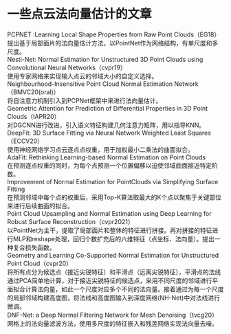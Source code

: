 # 一些点云法向量估计的文章
PCPNET :Learning Local Shape Properties from Raw Point Clouds（EG18）  
提出基于局部面片的法向量估计方法，以PointNet作为网络结构，有单尺度和多尺度。  
Nesti-Net: Normal Estimation for Unstructured 3D Point Clouds using Convolutional Neural Networks（cvpr19）  
使用专家网络来实现输入点云的邻域大小的自定义选择。  
Neighbourhood-Insensitive Point Cloud Normal Estimation Network（BMVC20(oral)）  
将自注意力机制引入到PCPNet框架中来进行法向量估计。  
Geometric Attention for Prediction of Differential Properties in 3D Point Clouds（IAPR20）  
对DGCNN进行改进，引入语义特征构建几何注意力矩阵，用以指导KNN。  
DeepFit: 3D Surface Fitting via Neural Network Weighted Least Squares（ECCV20）  
使用神经网络学习点云逐点点权重，用于加权最小二乘法的曲面拟合。  
AdaFit: Rethinking Learning-based Normal Estimation on Point Clouds  
在预测逐点权重的同时，为每个点预测一个位置偏移以迫使邻域曲面接近特定阶数。  
Improvement of Normal Estimation for PointClouds via Simplifying Surface Fitting  
在预测邻域中每个点的权重后，采用Top-K算法取最大的K个点以聚焦于关键部位来进行后续曲面的拟合。  
Point Cloud Upsampling and Normal Estimation using Deep Learning for Robust Surface Reconstruction（cvpr2021）  
以PointNet为主干，提取了局部面片和整体的特征进行拼接。再对拼接的特征进行MLP和reshape处理，回归个数扩充后的六维特征（点坐标、法向量）。提出一种复合损失函数。  
Geometry and Learning Co-Supported Normal Estimation for Unstructured Point Cloud（cvpr20）  
将所有点分为候选点（接近尖锐特征）和平滑点（远离尖锐特征），平滑点的法线通过PCA简单地计算，对于接近尖锐特征的候选点，采用不同尺度的邻域进行平面拟合计算法向量，如此一个尺度对应多个不同的法向量。接着通过为每一个尺度的局部邻域构建高度图，将法线和高度图输入到深度网络(NH-Net)中对法线进行微调。  
DNF-Net: a Deep Normal Filtering Network for Mesh Denoising（tvcg20）  
网格上的法向量滤波方法，使用多尺度的特征嵌入和残差网络实现法向量去噪。  
